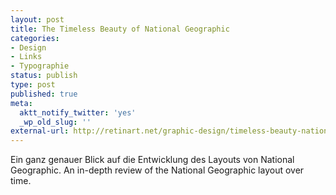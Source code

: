 ```yaml
---
layout: post
title: The Timeless Beauty of National Geographic
categories:
- Design
- Links
- Typographie
status: publish
type: post
published: true
meta:
  aktt_notify_twitter: 'yes'
  _wp_old_slug: ''
external-url: http://retinart.net/graphic-design/timeless-beauty-national-geographic
---
```

Ein ganz genauer Blick auf die Entwicklung des Layouts von National Geographic.
<span class="en">An in-depth review of the National Geographic layout over time.</span>
